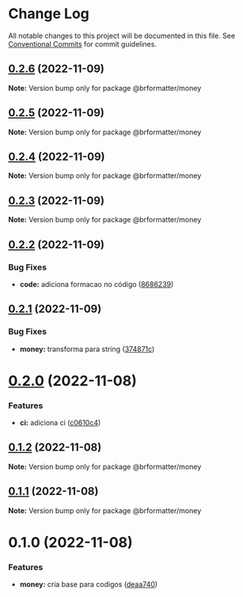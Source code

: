 # Change Log

All notable changes to this project will be documented in this file.
See [Conventional Commits](https://conventionalcommits.org) for commit guidelines.

## [0.2.6](https://github.com/bearkfear/br-formatter/compare/@brformatter/money@0.2.5...@brformatter/money@0.2.6) (2022-11-09)

**Note:** Version bump only for package @brformatter/money

## [0.2.5](https://github.com/bearkfear/br-formatter/compare/@brformatter/money@0.2.4...@brformatter/money@0.2.5) (2022-11-09)

**Note:** Version bump only for package @brformatter/money

## [0.2.4](https://github.com/bearkfear/br-formatter/compare/@brformatter/money@0.2.3...@brformatter/money@0.2.4) (2022-11-09)

**Note:** Version bump only for package @brformatter/money

## [0.2.3](https://github.com/bearkfear/br-formatter/compare/@brformatter/money@0.2.2...@brformatter/money@0.2.3) (2022-11-09)

**Note:** Version bump only for package @brformatter/money

## [0.2.2](https://github.com/bearkfear/br-formatter/compare/@brformatter/money@0.2.1...@brformatter/money@0.2.2) (2022-11-09)

### Bug Fixes

- **code:** adiciona formacao no código ([8686239](https://github.com/bearkfear/br-formatter/commit/86862399122ad517336563d0cfe73dd0da0730fb))

## [0.2.1](https://github.com/bearkfear/br-formatter/compare/@brformatter/money@0.2.0...@brformatter/money@0.2.1) (2022-11-09)

### Bug Fixes

- **money:** transforma para string ([374871c](https://github.com/bearkfear/br-formatter/commit/374871c2b128d0faa46037e625a33706f0f1b6f6))

# [0.2.0](https://github.com/bearkfear/br-formatter/compare/@brformatter/money@0.1.2...@brformatter/money@0.2.0) (2022-11-08)

### Features

- **ci:** adiciona ci ([c0610c4](https://github.com/bearkfear/br-formatter/commit/c0610c4132e54372e8e5b6e7dfb5fa0a8057e0c3))

## [0.1.2](https://github.com/bearkfear/br-formatter/compare/@brformatter/money@0.1.1...@brformatter/money@0.1.2) (2022-11-08)

**Note:** Version bump only for package @brformatter/money

## [0.1.1](https://github.com/bearkfear/br-formatter/compare/@brformatter/money@0.1.0...@brformatter/money@0.1.1) (2022-11-08)

**Note:** Version bump only for package @brformatter/money

# 0.1.0 (2022-11-08)

### Features

- **money:** cria base para codigos ([deaa740](https://github.com/bearkfear/br-formatter/commit/deaa740a2ca4f0da8d032425c8e6460868fef1f4))
